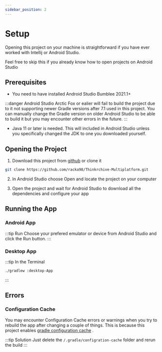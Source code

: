 ```yaml
---
sidebar_position: 2
---
```


# Setup

Opening this project on your machine is straightforward if you have ever worked with Intellij or
Android Studio.

Feel free to skip this if you already know how to open projects on Android Studio

## Prerequisites

- You need to have installed Android Studio Bumblee 2021.1+

:::danger Android Studio Arctic Fox or ealier will fail to build the project due to it not
supporting newer Gradle versions after 7.1 used in this project. You can manually change the Gradle
version on older Android Studio to be able to build it but you may encounter other errors in the
future.
:::

- Java 11 or later is needed. This will included in Android Studio unless you specifically changed
  the JDK to one you downloaded yourself.

## Opening the Project

1. Download this project from [github](https://github.com/racka98/Thinkrchive-Multiplatform) or
   clone it

```bash
git clone https://github.com/racka98/Thinkrchive-Multiplatform.git
```

2. In Android Studio choose Open and locate the project on your computer

3. Open the project and wait for Android Studio to download all the dependencies and configure your
   app

## Running the App

### Android App

:::tip Run Choose your prefered emulator or device from Android Studio and click the Run button.
:::

### Desktop App

:::tip In the Terminal

```bash
./gradlew :desktop-App
```

:::

## Errors

### Configuration Cache

You may encounter Configuration Cache errors or warnings when you try to rebuild the app after
changing a couple of things. This is because this project
enables [gradle configuration cache](https://docs.gradle.org/current/userguide/configuration_cache.html)
.

:::tip Solution Just delete the `/.gradle/configration-cache` folder and rerun the build
:::
